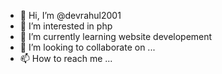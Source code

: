 - 👋 Hi, I’m @devrahul2001
- 👀 I’m interested in php
- 🌱 I’m currently learning website developement
- 💞️ I’m looking to collaborate on ...
- 📫 How to reach me ...

<!---
devrahul2001/devrahul2001 is a ✨ special ✨ repository because its `README.md` (this file) appears on your GitHub profile.
You can click the Preview link to take a look at your changes.
--->
